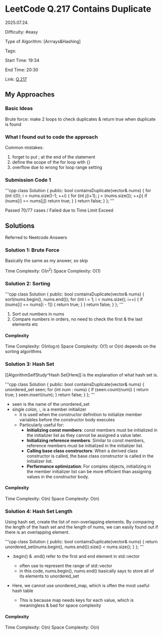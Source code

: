 # LeetCode Q.217 Contains Duplicate

2025.07.24.

Difficulty: #easy

Type of Algorithm: [Arrrays&Hashing]

Tags:

Start Time: 19:34

End Time: 20:30

Link: [Q,217](https://leetcode.com/problems/contains-duplicate/description/)

## My Approaches

### Basic Ideas
Brute force: make 2 loops to check duplicates & return true when duplicate is found

### What I found out to code the approach
Common mistakes:
1. forget to put ; at the end of the statement
2. define the scope of the for loop with {}
3. overflow due to wrong for loop range setting

### Submission Code 1
'''cpp
class Solution {
public:
    bool containsDuplicate(vector<int>& nums) {
        for (int i{0}; i < nums.size()-1; ++i) {
            for (int j{i+1}; j < (nums.size()); ++j){
                if (nums[i] == nums[j])
                    return true;
            }
        }
        return false;
    }
};
'''

Passed 70/77 cases / Failed due to Time Limit Exceed

## Solutions
Referred to Neetcode Answers

### Solution 1: Brute Force
Basically the same as my answer, so skip

Time Complexity: O($n^2$)
Space Complexity: O(1)

### Solution 2: Sorting
'''cpp
class Solution {
public:
    bool containsDuplicate(vector<int>& nums) {
        sort(nums.begin(), nums.end());
        for (int i = 1; i < nums.size(); i++) {
            if (nums[i] == nums[i - 1]) {
                return true;
            }
        }
        return false;
    }
};
'''

1. Sort out numbers in nums
2. Compare numbers in orders, no need to check the first & the last elements etc

#### Complexity
Time Complexity: O($n\log n$)
Space Complexity: O(1) or O(n) depends on the sorting algorithms

### Solution 3: Hash Set
[[AlgorithmSelfStudy^Hash Set|Here]] is the explanation of what hash set is.

'''cpp
class Solution {
public:
    bool containsDuplicate(vector<int>& nums) {
        unordered_set<int> seen;
        for (int num : nums) {
            if (seen.count(num)) {
                return true;
            }
            seen.insert(num);
        }
        return false;
    }
};
'''

- seen is the name of the unordered_set
- single colon, :, is a member initializer
    - it is used when the constructor definition to initialize member variables before the constructor body executes
    - Particularly useful for:
        - **Initializing const members**: const members must be initialized in the initializer list as they cannot be assigned a value later.
        - **Initializing reference members**: Similar to const members, reference members must be initialized in the initializer list.
        - **Calling base class constructors**: When a derived class constructor is called, the base class constructor is called in the initializer list.
        - **Performance optimization**: For complex objects, initializing in the member initializer list can be more efficient than assigning values in the constructor body.

#### Complexity
Time Complexity: O(n)
Space Complexity: O(n)

### Solution 4: Hash Set Length
Using hash set, create the list of non-overlapping elements.
By comparing the length of the hash set and the length of nums, we can easily found out if there is an overlapping element.

'''cpp
class Solution {
public:
    bool containsDuplicate(vector<int>& nums) {
        return unordered_set<int>(nums.begin(), nums.end()).size() < nums.size();
    }
};
'''
- .begin() & .end() refer to the first and end element in std::vector
    - often use to represent the range of std::vector
    - in this code, nums.begin(), nums.end() basically says to store all of its elements to unordered_set

- Here, we cannot use unordered_map, which is often the most useful hash table
    - This is because map needs keys for each value, which is meaningless & bad for space complexity

#### Complexity
Time Complexity: O(n)
Space Complexity: O(n)